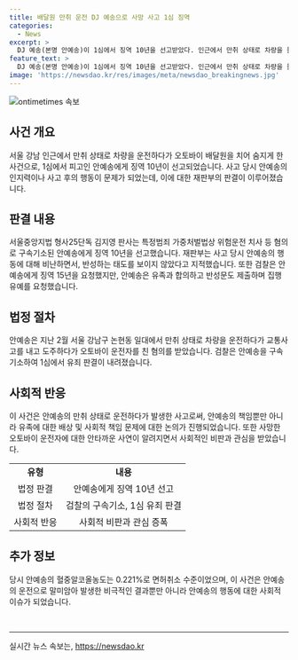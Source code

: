 ```yaml
---
title: 배달원 만취 운전 DJ 예송으로 사망 사고 1심 징역
categories:
  - News
excerpt: >
  DJ 예송(본명 안예송)이 1심에서 징역 10년을 선고받았다. 인근에서 만취 상태로 차량을 몰아 오토바이 배달원을 치어 숨지게 한 혐의로 구속기소됐다. 법정에서 안씨는 사고 발생 직후 술을 마신 듯한 행동을 보이고, 사고 수습을 위한 조치를 취하지 않았다는 등의 혐의를 받았다. 혐의를 부인하며 진지한 반성 태도를 보이지 않아 검찰은 징역 15년을 요청했으나, 안씨 측은 유족과 합의하고 집행유예를 요청했다. 이러한 사건이 발생한 배경과 재판 과정 등이 논란을 불러일으켰다.
feature_text: >
  DJ 예송(본명 안예송)이 1심에서 징역 10년을 선고받았다. 인근에서 만취 상태로 차량을 몰아 오토바이 배달원을 치어 숨지게 한 혐의로 구속기소됐다. 법정에서 안씨는 사고 발생 직후 술을 마신 듯한 행동을 보이고, 사고 수습을 위한 조치를 취하지 않았다는 등의 혐의를 받았다. 혐의를 부인하며 진지한 반성 태도를 보이지 않아 검찰은 징역 15년을 요청했으나, 안씨 측은 유족과 합의하고 집행유예를 요청했다. 이러한 사건이 발생한 배경과 재판 과정 등이 논란을 불러일으켰다.
image: 'https://newsdao.kr/res/images/meta/newsdao_breakingnews.jpg'
---
```


<p><img src="https://newsdao.kr/res/images/meta/newsdao_breakingnews.jpg" alt="ontimetimes 속보" /></p>

<h2 data-ke-size="size26">사건 개요</h2>

<p data-ke-size="size16">서울 강남 인근에서 만취 상태로 차량을 운전하다가 오토바이 배달원을 치어 숨지게 한 사건으로, 1심에서 피고인 안예송에게 징역 10년이 선고되었습니다. 사고 당시 안예송의 인지력이나 사고 후의 행동이 문제가 되었는데, 이에 대한 재판부의 판결이 이루어졌습니다.</p>

<h2 data-ke-size="size26">판결 내용</h2>

<p data-ke-size="size16">서울중앙지법 형사25단독 김지영 판사는 특정범죄 가중처벌법상 위험운전 치사 등 혐의로 구속기소된 안예송에게 징역 10년을 선고했습니다. 재판부는 사고 당시 안예송의 행동에 대해 비난하면서, 반성하는 태도를 보이지 않았다고 지적했습니다. 또한 검찰은 안예송에게 징역 15년을 요청했지만, 안예송은 유족과 합의하고 반성문도 제출하며 집행유예를 요청했습니다.</p>

<h2 data-ke-size="size26">법정 절차</h2>

<p data-ke-size="size16">안예송은 지난 2월 서울 강남구 논현동 일대에서 만취 상태로 차량을 운전하다가 교통사고를 내고 도주하다가 오토바이 운전자를 친 혐의를 받았습니다. 검찰은 안예송을 구속기소하여 1심에서 유죄 판결이 내려졌습니다.</p>

<h2 data-ke-size="size26">사회적 반응</h2>

<p data-ke-size="size16">이 사건은 안예송의 만취 상태로 운전하다가 발생한 사고로써, 안예송의 책임뿐만 아니라 유족에 대한 배상 및 사회적 책임 문제에 대한 논의가 진행되었습니다. 또한 사망한 오토바이 운전자에 대한 안타까운 사연이 알려지면서 사회적인 비판과 관심을 받았습니다.</p>

<table>
    <tr>
        <td style="text-align: center; height: 17px;"><b>유형</b></td>
        <td style="text-align: center; height: 17px;"><b>내용</b></td>
    </tr>
    <tr>
        <td style="text-align: center; height: 17px;">법정 판결</td>
        <td style="text-align: center; height: 17px;">안예송에게 징역 10년 선고</td>
    </tr>
    <tr>
        <td style="text-align: center; height: 17px;">법정 절차</td>
        <td style="text-align: center; height: 17px;">검찰의 구속기소, 1심 유죄 판결</td>
    </tr>
    <tr>
        <td style="text-align: center; height: 17px;">사회적 반응</td>
        <td style="text-align: center; height: 17px;">사회적 비판과 관심 증폭</td>
    </tr>
</table>

<h2 data-ke-size="size26">추가 정보</h2>

<p data-ke-size="size16">당시 안예송의 혈중알코올농도는 0.221%로 면허취소 수준이었으며, 이 사건은 안예송의 운전으로 말미암아 발생한 비극적인 결과뿐만 아니라 안예송의 행동에 대한 사회적 이슈가 되었습니다.</p>

<p data-ke-size="size16">&nbsp;</p>

<hr>
실시간 뉴스 속보는, <a href="https://newsdao.kr" rel="dofollow">https://newsdao.kr</a>


